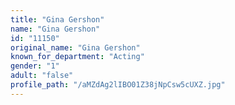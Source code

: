 ```yaml
---
title: "Gina Gershon"
name: "Gina Gershon"
id: "11150"
original_name: "Gina Gershon"
known_for_department: "Acting"
gender: "1"
adult: "false"
profile_path: "/aMZdAg2lIBO01Z38jNpCsw5cUXZ.jpg"
---
```

